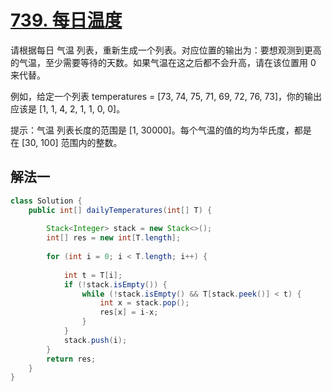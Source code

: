 # [739. 每日温度](https://leetcode-cn.com/problems/daily-temperatures/)

请根据每日 气温 列表，重新生成一个列表。对应位置的输出为：要想观测到更高的气温，至少需要等待的天数。如果气温在这之后都不会升高，请在该位置用 0 来代替。

例如，给定一个列表 temperatures = [73, 74, 75, 71, 69, 72, 76, 73]，你的输出应该是 [1, 1, 4, 2, 1, 1, 0, 0]。

提示：气温 列表长度的范围是 [1, 30000]。每个气温的值的均为华氏度，都是在 [30, 100] 范围内的整数。


## 解法一

```Java
class Solution {
    public int[] dailyTemperatures(int[] T) {
        
        Stack<Integer> stack = new Stack<>();
        int[] res = new int[T.length];
        
        for (int i = 0; i < T.length; i++) {
            
            int t = T[i];
            if (!stack.isEmpty()) {
                while (!stack.isEmpty() && T[stack.peek()] < t) {
                    int x = stack.pop();
                    res[x] = i-x;
                }
            }
            stack.push(i);
        }
        return res;
    }
}
```

